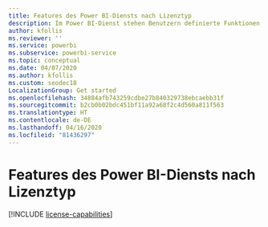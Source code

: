 ```yaml
---
title: Features des Power BI-Diensts nach Lizenztyp
description: Im Power BI-Dienst stehen Benutzern definierte Funktionen zur Verfügung, die auf der Art der benutzerspezifischen Lizenz basieren (kostenlos oder Pro), und darauf, ob sich der Inhalt, mit dem sie interagieren, in einem Arbeitsbereich befindet, der einer Power BI Premium-Kapazität zugewiesen ist.
author: kfollis
ms.reviewer: ''
ms.service: powerbi
ms.subservice: powerbi-service
ms.topic: conceptual
ms.date: 04/07/2020
ms.author: kfollis
ms.custom: seodec18
LocalizationGroup: Get started
ms.openlocfilehash: 34884afb743259cdbe27b840329738ebcaebb31f
ms.sourcegitcommit: b2cb0b02bdc451bf11a92a68f2c4d560a811f563
ms.translationtype: HT
ms.contentlocale: de-DE
ms.lasthandoff: 04/16/2020
ms.locfileid: "81436297"
---
```

# <a name="power-bi-service-features-by-license-type"></a>Features des Power BI-Diensts nach Lizenztyp

[!INCLUDE [license-capabilities](includes/license-capabilities.md)]
